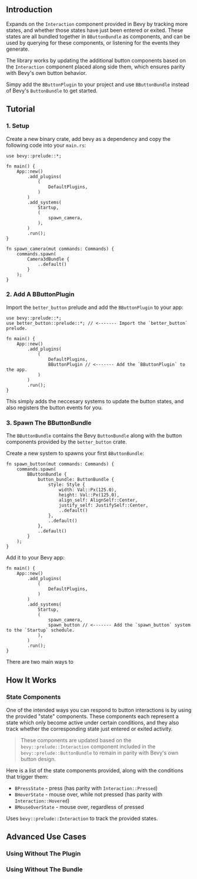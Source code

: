 ## Introduction

Expands on the `Interaction` component provided in Bevy by tracking more states, and whether those states have just been entered or exited.
These states are all bundled together in `BButtonBundle` as components, and can be used by querying for these components, or listening for the events they generate.

The library works by updating the additional button components based on the `Interaction` component placed along side them, which ensures parity with Bevy's own button behavior.

Simpy add the `BButtonPlugin` to your project and use `BButtonBundle` instead of Bevy's `ButtonBundle` to get started.

## Tutorial

### 1. Setup

Create a new binary crate, add bevy as a dependency and copy the following code into your `main.rs`:

```
use bevy::prelude::*;

fn main() {
    App::new()
        .add_plugins(
            (
                DefaultPlugins,
            )
        )
        .add_systems(
            Startup,
            (
                spawn_camera,
            ),
        )
        .run();
}

fn spawn_camera(mut commands: Commands) {
    commands.spawn(
        Camera3dBundle {
            ..default()
        }
    );
}
```

### 2. Add A BButtonPlugin

Import the `better_button` prelude and add the `BButtonPlugin` to your app:

```
use bevy::prelude::*;
use better_button::prelude::*; // <------- Import the `better_button` prelude.

fn main() {
    App::new()
        .add_plugins(
            (
                DefaultPlugins,
                BButtonPlugin // <------- Add the `BButtonPlugin` to the app.
            )
        )
        .run();
}
```

This simply adds the neccesary systems to update the button states, and also registers the button events for you.

### 3. Spawn The BButtonBundle

The `BButtonBundle` contains the Bevy `ButtonBundle` along with the button components provided by the `better_button` crate.

Create a new system to spawns your first `BButtonBundle`:

```
fn spawn_button(mut commands: Commands) {
    commands.spawn(
        BButtonBundle {
            button_bundle: ButtonBundle {
                style: Style {
                    width: Val::Px(125.0),
                    height: Val::Px(125.0),
                    align_self: AlignSelf::Center,
                    justify_self: JustifySelf::Center,
                    ..default()
                },
                ..default()
            },
            ..default()
        }
    );
}
```

Add it to your Bevy app:

```
fn main() {
    App::new()
        .add_plugins(
            (
                DefaultPlugins,
            )
        )
        .add_systems(
            Startup,
            (
                spawn_camera,
                spawn_button // <------- Add the `spawn_button` system to the `Startup` schedule.
            ),
        )
        .run();
}
```


There are two main ways to 

## How It Works

### State Components

One of the intended ways you can respond to button interactions is by using the provided "state" components. 
These components each represent a state which only become active under certain conditions, 
and they also track whether the corresponding state just entered or exited activity.

> These components are updated based on the `bevy::prelude::Interaction` component included in the `bevy::prelude::ButtonBundle` to remain in parity with Bevy's own button design.

Here is a list of the state components provided, along with the conditions that trigger them:
 - `BPressState` - press (has parity with `Interaction::Pressed`)
 - `BHoverState` - mouse over, while not pressed (has parity with `Interaction::Hovered`)
 - `BMouseOverState` - mouse over, regardless of pressed

Uses `bevy::prelude::Interaction` to track the provided states.

## Advanced Use Cases
### Using Without The Plugin
### Using Without The Bundle
